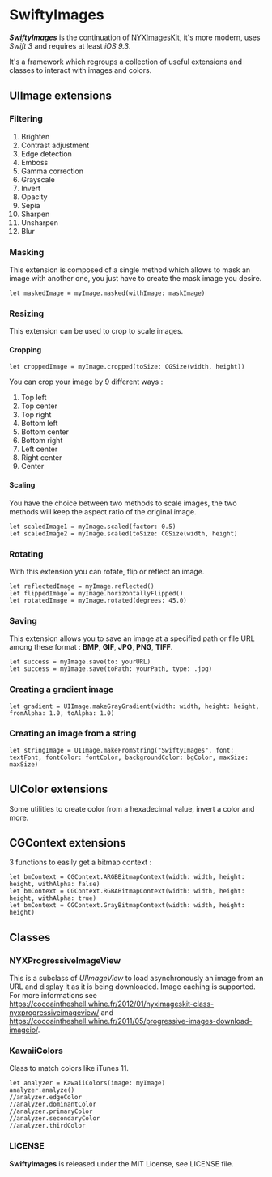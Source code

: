 # SwiftyImages

***SwiftyImages*** is the continuation of [NYXImagesKit](https://github.com/Nyx0uf/NYXImagesKit), it's more modern, uses *Swift 3* and requires at least *iOS 9.3*.

It's a framework which regroups a collection of useful extensions and classes to interact with images and colors.


## UIImage extensions

### Filtering

1. Brighten
2. Contrast adjustment
3. Edge detection
4. Emboss
5. Gamma correction
6. Grayscale
7. Invert
8. Opacity
9. Sepia
10. Sharpen
11. Unsharpen
12. Blur


### Masking

This extension is composed of a single method which allows to mask an image with another one, you just have to create the mask image you desire.

	let maskedImage = myImage.masked(withImage: maskImage)


### Resizing

This extension can be used to crop to scale images.


#### Cropping

	let croppedImage = myImage.cropped(toSize: CGSize(width, height))

You can crop your image by 9 different ways :

1. Top left
2. Top center
3. Top right
4. Bottom left
5. Bottom center
6. Bottom right
7. Left center
8. Right center
9. Center


#### Scaling

You have the choice between two methods to scale images, the two methods will keep the aspect ratio of the original image.

	let scaledImage1 = myImage.scaled(factor: 0.5)
	let scaledImage2 = myImage.scaled(toSize: CGSize(width, height)


### Rotating

With this extension you can rotate, flip or reflect an image.

	let reflectedImage = myImage.reflected()
	let flippedImage = myImage.horizontallyFlipped()
	let rotatedImage = myImage.rotated(degrees: 45.0)


### Saving

This extension allows you to save an image at a specified path or file URL among these format : **BMP**, **GIF**, **JPG**, **PNG**, **TIFF**.

	let success = myImage.save(to: yourURL)
	let success = myImage.save(toPath: yourPath, type: .jpg)


### Creating a gradient image

	let gradient = UIImage.makeGrayGradient(width: width, height: height, fromAlpha: 1.0, toAlpha: 1.0)


### Creating an image from a string

	let stringImage = UIImage.makeFromString("SwiftyImages", font: textFont, fontColor: fontColor, backgroundColor: bgColor, maxSize: maxSize)


## UIColor extensions

Some utilities to create color from a hexadecimal value, invert a color and more.


## CGContext extensions

3 functions to easily get a bitmap context :

	let bmContext = CGContext.ARGBBitmapContext(width: width, height: height, withAlpha: false)
	let bmContext = CGContext.RGBABitmapContext(width: width, height: height, withAlpha: true)
	let bmContext = CGContext.GrayBitmapContext(width: width, height: height)


## Classes

### NYXProgressiveImageView

This is a subclass of *UIImageView* to load asynchronously an image from an URL and display it as it is being downloaded. Image caching is supported.
For more informations see <https://cocoaintheshell.whine.fr/2012/01/nyximageskit-class-nyxprogressiveimageview/> and <https://cocoaintheshell.whine.fr/2011/05/progressive-images-download-imageio/>.


### KawaiiColors

Class to match colors like iTunes 11.

	let analyzer = KawaiiColors(image: myImage)
	analyzer.analyze()
	//analyzer.edgeColor
	//analyzer.dominantColor
	//analyzer.primaryColor
	//analyzer.secondaryColor
	//analyzer.thirdColor


### LICENSE

**SwiftyImages** is released under the MIT License, see LICENSE file.